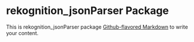 # rekognition_jsonParser Package

This is rekognition_jsonParser package
[Github-flavored Markdown](https://guides.github.com/features/mastering-markdown/)
to write your content.
